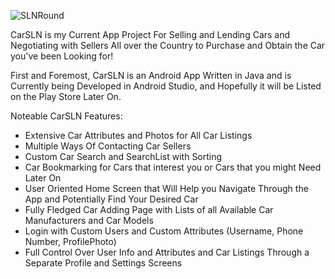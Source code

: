 ![SLNRound](https://github.com/ItsTender/CarSLN/assets/146520652/26620266-4954-4a9a-bfc1-a61fdb20c3de)


CarSLN is my Current App Project For Selling and Lending Cars and Negotiating with Sellers All over the Country to Purchase and Obtain the Car you've been Looking for!

First and Foremost, CarSLN is an Android App Written in Java and is Currently being Developed in Android Studio, and Hopefully it will be Listed on the Play Store Later On.

Noteable CarSLN Features:

- Extensive Car Attributes and Photos for All Car Listings
- Multiple Ways Of Contacting Car Sellers
- Custom Car Search and SearchList with Sorting
- Car Bookmarking for Cars that interest you or Cars that you might Need Later On
- User Oriented Home Screen that Will Help you Navigate Through the App and Potentially Find Your Desired Car
- Fully Fledged Car Adding Page with Lists of all Available  Car Manufacturers and Car Models
- Login with Custom Users and Custom Attributes (Username, Phone Number, ProfilePhoto)
- Full Control Over User Info and Attributes and Car Listings Through a Separate Profile and Settings Screens